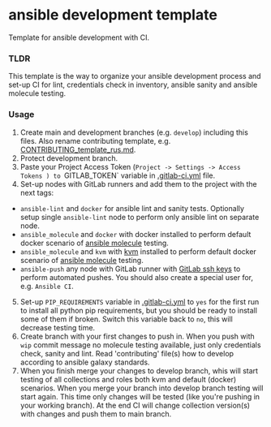 # ansible development template

Template for ansible development with CI.

### TLDR

This template is the way to organize your ansible development process and set-up CI for lint, credentials check in
inventory, ansible sanity and ansible molecule testing.

### Usage

1. Create main and development branches (e.g. `develop`) including this files. Also rename contributing template, e.g.
[CONTRIBUTING_template_rus.md](CONTRIBUTING_template_rus.md).
2. Protect development branch.
3. Paste your Project Access Token (`Project -> Settings -> Access Tokens ) to `GITLAB_TOKEN` variable in 
[.gitlab-ci.yml](.gitlab-ci.yml) file.
4. Set-up nodes with GitLab runners and add them to the project with the next tags:
  - `ansible-lint` and `docker` for ansible lint and sanity tests. Optionally setup single `ansible-lint` node to 
  perform only ansible lint on separate node.
  - `ansible_molecule` and `docker` with docker installed to perform default docker scenario of 
  [ansible molecule](https://molecule.readthedocs.io/en/latest/) testing.
  - `ansible_molecule` and `kvm` with [kvm](https://en.wikipedia.org/wiki/Kernel-based_Virtual_Machine) installed to
  perform default docker scenario of [ansible molecule](https://molecule.readthedocs.io/en/latest/) testing.
  - `ansible-push` any node with GitLab runner with [GitLab ssh keys](https://docs.gitlab.com/ee/user/ssh.html) to
  perform automated pushes. You should also create a special user for, e.g. `Ansible CI`.

5. Set-up `PIP_REQUIREMENTS` variable in [.gitlab-ci.yml](.gitlab-ci.yml) to `yes` for the first run to install all 
python pip requirements, but you should be ready to install some of them if broken. Switch this variable back to `no`,
this will decrease testing time.
6. Create branch with your first changes to push in. When you push with `wip` commit message no molecule testing 
available, just only credentials check, sanity and lint. Read 'contributing' file(s) how to develop according to ansible
galaxy standards.
7. When you finish merge your changes to develop branch, whis will start testing of all collections and roles both kvm 
and default (docker) scenarios. When you merge your branch into develop branch testing will start again. This time only
changes will be tested (like you're pushing in your working branch). At the end CI will change collection version(s)
with changes and push them to main branch.
